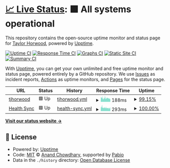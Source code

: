 # [📈 Live Status](https://tjhorwood.github.io/upptime): <!--live status--> **🟩 All systems operational**

This repository contains the open-source uptime monitor and status page for [Taylor Horwood](https://tjhorwood.com), powered by [Upptime](https://github.com/upptime/upptime).

[![Uptime CI](https://github.com/tjhorwood/upptime/workflows/Uptime%20CI/badge.svg)](https://github.com/tjhorwood/upptime/actions?query=workflow%3A%22Uptime+CI%22)
[![Response Time CI](https://github.com/tjhorwood/upptime/workflows/Response%20Time%20CI/badge.svg)](https://github.com/tjhorwood/upptime/actions?query=workflow%3A%22Response+Time+CI%22)
[![Graphs CI](https://github.com/tjhorwood/upptime/workflows/Graphs%20CI/badge.svg)](https://github.com/tjhorwood/upptime/actions?query=workflow%3A%22Graphs+CI%22)
[![Static Site CI](https://github.com/tjhorwood/upptime/workflows/Static%20Site%20CI/badge.svg)](https://github.com/tjhorwood/upptime/actions?query=workflow%3A%22Static+Site+CI%22)
[![Summary CI](https://github.com/tjhorwood/upptime/workflows/Summary%20CI/badge.svg)](https://github.com/tjhorwood/upptime/actions?query=workflow%3A%22Summary+CI%22)

With [Upptime](https://upptime.js.org), you can get your own unlimited and free uptime monitor and status page, powered entirely by a GitHub repository. We use [Issues](https://github.com/tjhorwood/upptime/issues) as incident reports, [Actions](https://github.com/tjhorwood/upptime/actions) as uptime monitors, and [Pages](https://tjhorwood.github.io/upptime) for the status page.

<!--start: status pages-->
<!-- This summary is generated by Upptime (https://github.com/upptime/upptime) -->
<!-- Do not edit this manually, your changes will be overwritten -->
<!-- prettier-ignore -->
| URL | Status | History | Response Time | Uptime |
| --- | ------ | ------- | ------------- | ------ |
| <img alt="" src="https://icons.duckduckgo.com/ip3/www.tjhorwood.com.ico" height="13"> [tjhorwood](https://www.tjhorwood.com) | 🟩 Up | [tjhorwood.yml](https://github.com/tjhorwood/upptime/commits/HEAD/history/tjhorwood.yml) | <details><summary><img alt="Response time graph" src="./graphs/tjhorwood/response-time-week.png" height="20"> 188ms</summary><br><a href="https://tjhorwood.github.io/upptime/history/tjhorwood"><img alt="Response time 363" src="https://img.shields.io/endpoint?url=https%3A%2F%2Fraw.githubusercontent.com%2Ftjhorwood%2Fupptime%2FHEAD%2Fapi%2Ftjhorwood%2Fresponse-time.json"></a><br><a href="https://tjhorwood.github.io/upptime/history/tjhorwood"><img alt="24-hour response time 161" src="https://img.shields.io/endpoint?url=https%3A%2F%2Fraw.githubusercontent.com%2Ftjhorwood%2Fupptime%2FHEAD%2Fapi%2Ftjhorwood%2Fresponse-time-day.json"></a><br><a href="https://tjhorwood.github.io/upptime/history/tjhorwood"><img alt="7-day response time 188" src="https://img.shields.io/endpoint?url=https%3A%2F%2Fraw.githubusercontent.com%2Ftjhorwood%2Fupptime%2FHEAD%2Fapi%2Ftjhorwood%2Fresponse-time-week.json"></a><br><a href="https://tjhorwood.github.io/upptime/history/tjhorwood"><img alt="30-day response time 289" src="https://img.shields.io/endpoint?url=https%3A%2F%2Fraw.githubusercontent.com%2Ftjhorwood%2Fupptime%2FHEAD%2Fapi%2Ftjhorwood%2Fresponse-time-month.json"></a><br><a href="https://tjhorwood.github.io/upptime/history/tjhorwood"><img alt="1-year response time 363" src="https://img.shields.io/endpoint?url=https%3A%2F%2Fraw.githubusercontent.com%2Ftjhorwood%2Fupptime%2FHEAD%2Fapi%2Ftjhorwood%2Fresponse-time-year.json"></a></details> | <details><summary><a href="https://tjhorwood.github.io/upptime/history/tjhorwood">99.15%</a></summary><a href="https://tjhorwood.github.io/upptime/history/tjhorwood"><img alt="All-time uptime 99.11%" src="https://img.shields.io/endpoint?url=https%3A%2F%2Fraw.githubusercontent.com%2Ftjhorwood%2Fupptime%2FHEAD%2Fapi%2Ftjhorwood%2Fuptime.json"></a><br><a href="https://tjhorwood.github.io/upptime/history/tjhorwood"><img alt="24-hour uptime 100.00%" src="https://img.shields.io/endpoint?url=https%3A%2F%2Fraw.githubusercontent.com%2Ftjhorwood%2Fupptime%2FHEAD%2Fapi%2Ftjhorwood%2Fuptime-day.json"></a><br><a href="https://tjhorwood.github.io/upptime/history/tjhorwood"><img alt="7-day uptime 99.15%" src="https://img.shields.io/endpoint?url=https%3A%2F%2Fraw.githubusercontent.com%2Ftjhorwood%2Fupptime%2FHEAD%2Fapi%2Ftjhorwood%2Fuptime-week.json"></a><br><a href="https://tjhorwood.github.io/upptime/history/tjhorwood"><img alt="30-day uptime 98.66%" src="https://img.shields.io/endpoint?url=https%3A%2F%2Fraw.githubusercontent.com%2Ftjhorwood%2Fupptime%2FHEAD%2Fapi%2Ftjhorwood%2Fuptime-month.json"></a><br><a href="https://tjhorwood.github.io/upptime/history/tjhorwood"><img alt="1-year uptime 99.11%" src="https://img.shields.io/endpoint?url=https%3A%2F%2Fraw.githubusercontent.com%2Ftjhorwood%2Fupptime%2FHEAD%2Fapi%2Ftjhorwood%2Fuptime-year.json"></a></details>
| <img alt="" src="https://icons.duckduckgo.com/ip3/www.health-sync.org.ico" height="13"> [Health Sync](https://www.health-sync.org) | 🟩 Up | [health-sync.yml](https://github.com/tjhorwood/upptime/commits/HEAD/history/health-sync.yml) | <details><summary><img alt="Response time graph" src="./graphs/health-sync/response-time-week.png" height="20"> 293ms</summary><br><a href="https://tjhorwood.github.io/upptime/history/health-sync"><img alt="Response time 476" src="https://img.shields.io/endpoint?url=https%3A%2F%2Fraw.githubusercontent.com%2Ftjhorwood%2Fupptime%2FHEAD%2Fapi%2Fhealth-sync%2Fresponse-time.json"></a><br><a href="https://tjhorwood.github.io/upptime/history/health-sync"><img alt="24-hour response time 256" src="https://img.shields.io/endpoint?url=https%3A%2F%2Fraw.githubusercontent.com%2Ftjhorwood%2Fupptime%2FHEAD%2Fapi%2Fhealth-sync%2Fresponse-time-day.json"></a><br><a href="https://tjhorwood.github.io/upptime/history/health-sync"><img alt="7-day response time 293" src="https://img.shields.io/endpoint?url=https%3A%2F%2Fraw.githubusercontent.com%2Ftjhorwood%2Fupptime%2FHEAD%2Fapi%2Fhealth-sync%2Fresponse-time-week.json"></a><br><a href="https://tjhorwood.github.io/upptime/history/health-sync"><img alt="30-day response time 476" src="https://img.shields.io/endpoint?url=https%3A%2F%2Fraw.githubusercontent.com%2Ftjhorwood%2Fupptime%2FHEAD%2Fapi%2Fhealth-sync%2Fresponse-time-month.json"></a><br><a href="https://tjhorwood.github.io/upptime/history/health-sync"><img alt="1-year response time 476" src="https://img.shields.io/endpoint?url=https%3A%2F%2Fraw.githubusercontent.com%2Ftjhorwood%2Fupptime%2FHEAD%2Fapi%2Fhealth-sync%2Fresponse-time-year.json"></a></details> | <details><summary><a href="https://tjhorwood.github.io/upptime/history/health-sync">100.00%</a></summary><a href="https://tjhorwood.github.io/upptime/history/health-sync"><img alt="All-time uptime 99.13%" src="https://img.shields.io/endpoint?url=https%3A%2F%2Fraw.githubusercontent.com%2Ftjhorwood%2Fupptime%2FHEAD%2Fapi%2Fhealth-sync%2Fuptime.json"></a><br><a href="https://tjhorwood.github.io/upptime/history/health-sync"><img alt="24-hour uptime 100.00%" src="https://img.shields.io/endpoint?url=https%3A%2F%2Fraw.githubusercontent.com%2Ftjhorwood%2Fupptime%2FHEAD%2Fapi%2Fhealth-sync%2Fuptime-day.json"></a><br><a href="https://tjhorwood.github.io/upptime/history/health-sync"><img alt="7-day uptime 100.00%" src="https://img.shields.io/endpoint?url=https%3A%2F%2Fraw.githubusercontent.com%2Ftjhorwood%2Fupptime%2FHEAD%2Fapi%2Fhealth-sync%2Fuptime-week.json"></a><br><a href="https://tjhorwood.github.io/upptime/history/health-sync"><img alt="30-day uptime 98.70%" src="https://img.shields.io/endpoint?url=https%3A%2F%2Fraw.githubusercontent.com%2Ftjhorwood%2Fupptime%2FHEAD%2Fapi%2Fhealth-sync%2Fuptime-month.json"></a><br><a href="https://tjhorwood.github.io/upptime/history/health-sync"><img alt="1-year uptime 99.13%" src="https://img.shields.io/endpoint?url=https%3A%2F%2Fraw.githubusercontent.com%2Ftjhorwood%2Fupptime%2FHEAD%2Fapi%2Fhealth-sync%2Fuptime-year.json"></a></details>

<!--end: status pages-->

[**Visit our status website →**](https://tjhorwood.github.io/upptime)

## 📄 License

- Powered by: [Upptime](https://github.com/upptime/upptime)
- Code: [MIT](./LICENSE) © [Anand Chowdhary](https://anandchowdhary.com), supported by [Pabio](https://pabio.com)
- Data in the `./history` directory: [Open Database License](https://opendatacommons.org/licenses/odbl/1-0/)
